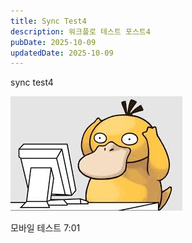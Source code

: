 ```yaml
---
title: Sync Test4
description: 워크플로 테스트 포스트4
pubDate: 2025-10-09
updatedDate: 2025-10-09
---
```

sync test4

![](./assets/gorapaduck.jpg)

모바일 테스트 7:01